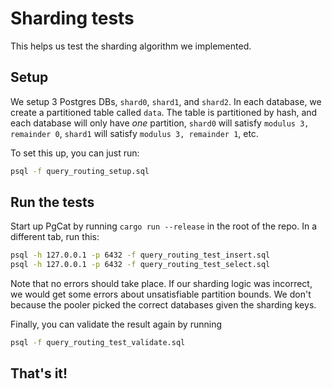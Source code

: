 # Sharding tests

This helps us test the sharding algorithm we implemented.


## Setup

We setup 3 Postgres DBs, `shard0`, `shard1`, and `shard2`. In each database, we create a partitioned table called `data`. The table is partitioned by hash, and each database will only have _one_ partition, `shard0` will satisfy `modulus 3, remainder 0`, `shard1` will satisfy `modulus 3, remainder 1`, etc.

To set this up, you can just run:

```bash
psql -f query_routing_setup.sql
```

## Run the tests

Start up PgCat by running `cargo run --release` in the root of the repo. In a different tab, run this:

```bash
psql -h 127.0.0.1 -p 6432 -f query_routing_test_insert.sql
psql -h 127.0.0.1 -p 6432 -f query_routing_test_select.sql
```

Note that no errors should take place. If our sharding logic was incorrect, we would get some errors
about unsatisfiable partition bounds. We don't because the pooler picked the correct databases
given the sharding keys.

Finally, you can validate the result again by running

```bash
psql -f query_routing_test_validate.sql
```

## That's it!
